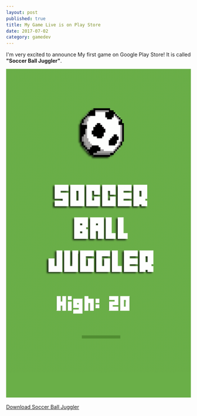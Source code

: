 ```yaml
---
layout: post
published: true
title: My Game Live is on Play Store
date: 2017-07-02
category: gamedev
---
```


I'm very excited to announce My first game on Google Play Store! It is called **"Soccer Ball Juggler"**.

[![screenshot](/imgs/juggler.png)](https://play.google.com/store/apps/details?id=com.raviikmr.juggler)

[Download Soccer Ball Juggler](https://play.google.com/store/apps/details?id=com.raviikmr.juggler)
